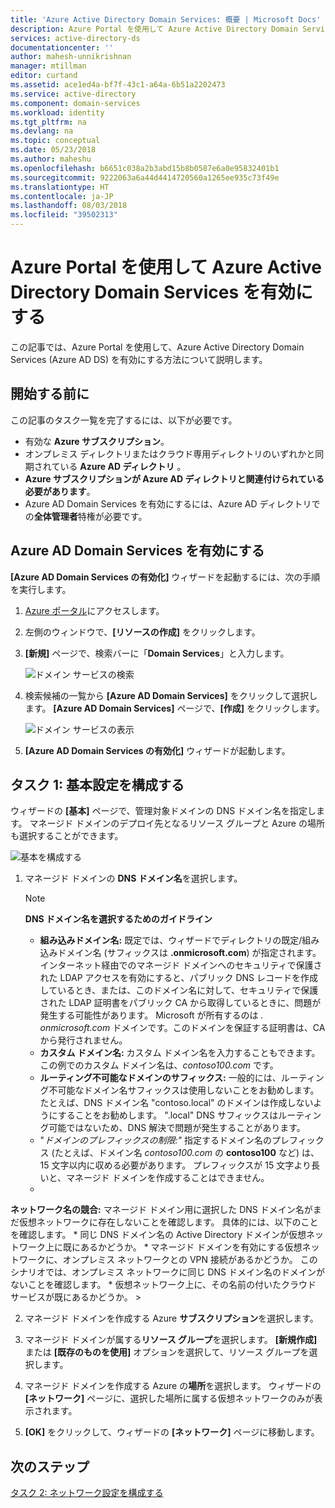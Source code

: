 ```yaml
---
title: 'Azure Active Directory Domain Services: 概要 | Microsoft Docs'
description: Azure Portal を使用して Azure Active Directory Domain Services を有効にする
services: active-directory-ds
documentationcenter: ''
author: mahesh-unnikrishnan
manager: mtillman
editor: curtand
ms.assetid: ace1ed4a-bf7f-43c1-a64a-6b51a2202473
ms.service: active-directory
ms.component: domain-services
ms.workload: identity
ms.tgt_pltfrm: na
ms.devlang: na
ms.topic: conceptual
ms.date: 05/23/2018
ms.author: maheshu
ms.openlocfilehash: b6651c038a2b3abd15b8b0587e6a0e95832401b1
ms.sourcegitcommit: 9222063a6a44d4414720560a1265ee935c73f49e
ms.translationtype: HT
ms.contentlocale: ja-JP
ms.lasthandoff: 08/03/2018
ms.locfileid: "39502313"
---
```

# <a name="enable-azure-active-directory-domain-services-using-the-azure-portal"></a>Azure Portal を使用して Azure Active Directory Domain Services を有効にする
この記事では、Azure Portal を使用して、Azure Active Directory Domain Services (Azure AD DS) を有効にする方法について説明します。


## <a name="before-you-begin"></a>開始する前に
この記事のタスク一覧を完了するには、以下が必要です。

* 有効な **Azure サブスクリプション**。
* オンプレミス ディレクトリまたはクラウド専用ディレクトリのいずれかと同期されている **Azure AD ディレクトリ** 。
* **Azure サブスクリプションが Azure AD ディレクトリと関連付けられている必要があります**。
* Azure AD Domain Services を有効にするには、Azure AD ディレクトリでの**全体管理者**特権が必要です。


## <a name="enable-azure-ad-domain-services"></a>Azure AD Domain Services を有効にする

**[Azure AD Domain Services の有効化]** ウィザードを起動するには、次の手順を実行します。

1. [Azure ポータル](https://portal.azure.com)にアクセスします。
2. 左側のウィンドウで、**[リソースの作成]** をクリックします。
3. **[新規]** ページで、検索バーに「**Domain Services**」と入力します。

    ![ドメイン サービスの検索](./media/getting-started/search-domain-services.png)

4. 検索候補の一覧から **[Azure AD Domain Services]** をクリックして選択します。 **[Azure AD Domain Services]** ページで、**[作成]** をクリックします。

    ![ドメイン サービスの表示](./media/getting-started/domain-services-blade.png)

5. **[Azure AD Domain Services の有効化]** ウィザードが起動します。


## <a name="task-1-configure-basic-settings"></a>タスク 1: 基本設定を構成する
ウィザードの **[基本]** ページで、管理対象ドメインの DNS ドメイン名を指定します。 マネージド ドメインのデプロイ先となるリソース グループと Azure の場所も選択することができます。

![基本を構成する](./media/getting-started/domain-services-blade-basics.png)

1. マネージド ドメインの **DNS ドメイン名**を選択します。

   > [!NOTE]
   > **DNS ドメイン名を選択するためのガイドライン**
   > * **組み込みドメイン名:** 既定では、ウィザードでディレクトリの既定/組み込みドメイン名 (サフィックスは **.onmicrosoft.com**) が指定されます。 インターネット経由でのマネージド ドメインへのセキュリティで保護された LDAP アクセスを有効にすると、パブリック DNS レコードを作成しているとき、または、このドメイン名に対して、セキュリティで保護された LDAP 証明書をパブリック CA から取得しているときに、問題が発生する可能性があります。 Microsoft が所有するのは *. onmicrosoft.com* ドメインです。このドメインを保証する証明書は、CA から発行されません。
   * **カスタム ドメイン名:** カスタム ドメイン名を入力することもできます。 この例でのカスタム ドメイン名は、*contoso100.com* です。
   * **ルーティング不可能なドメインのサフィックス:** 一般的には、ルーティング不可能なドメイン名サフィックスは使用しないことをお勧めします。 たとえば、DNS ドメイン名 "contoso.local" のドメインは作成しないようにすることをお勧めします。 ".local" DNS サフィックスはルーティング可能ではないため、DNS 解決で問題が発生することがあります。
   * "*ドメインのプレフィックスの制限:"* 指定するドメイン名のプレフィックス (たとえば、ドメイン名 *contoso100.com* の **contoso100** など) は、15 文字以内に収める必要があります。 プレフィックスが 15 文字より長いと、マネージド ドメインを作成することはできません。
   * 
  **ネットワーク名の競合:** マネージド ドメイン用に選択した DNS ドメイン名がまだ仮想ネットワークに存在しないことを確認します。 具体的には、以下のことを確認します。
       * 同じ DNS ドメイン名の Active Directory ドメインが仮想ネットワーク上に既にあるかどうか。
       * マネージド ドメインを有効にする仮想ネットワークに、オンプレミス ネットワークとの VPN 接続があるかどうか。 このシナリオでは、オンプレミス ネットワークに同じ DNS ドメイン名のドメインがないことを確認します。
       * 仮想ネットワーク上に、その名前の付いたクラウド サービスが既にあるかどうか。
    >

2. マネージド ドメインを作成する Azure **サブスクリプション**を選択します。

3. マネージド ドメインが属する**リソース グループ**を選択します。 **[新規作成]** または **[既存のものを使用]** オプションを選択して、リソース グループを選択します。

4. マネージド ドメインを作成する Azure の**場所**を選択します。 ウィザードの **[ネットワーク]** ページに、選択した場所に属する仮想ネットワークのみが表示されます。

5. **[OK]** をクリックして、ウィザードの **[ネットワーク]** ページに移動します。


## <a name="next-step"></a>次のステップ
[タスク 2: ネットワーク設定を構成する](active-directory-ds-getting-started-network.md)
